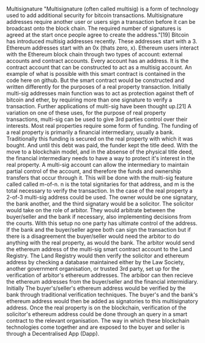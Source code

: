 Multisignature
"Multisignature (often called multisig) is a form of technology used to add additional security for bitcoin transactions. Multisignature addresses require another user or users sign a transaction before it can be broadcast onto the block chain. The required number of signatures is agreed at the start once people agree to create the address."[19]
Bitcoin has introduced multisig addresses recently.  These addresses start with a 3.  Ethereum addresses start with an 0x (thats zero, x).  Ethereum users interact with the Ethereum block chain through two types of account: external accounts and contract accounts.  Every account has an address.  It is the contract account that can be constructed to act as a multisig account.  An example of what is possible with this smart contract is contained in the code here on github.  But the smart contract would be constructed and written differently for the purposes of a real property transaction.
Initially multi-sig addresses main function was to act as protection against theft of bitcoin and ether, by requiring more than one signature to verify a transaction.  Further applications of multi-sig have been thought up.[21]  A variation on one of these uses, for the purpose of real property transactions, multi-sig can be used to give 3rd parties control over their interests.
Most real properties require some form of funding.  The funding of a real property is primarily a financial intermediary, usually a bank. Traditionally this funding is secured on the real property with which it was bought.  And until this debt was paid, the funder kept the title deed.  With the move to a blockchain model, and in the absense of the physical title deed, the financial intermediary needs to have a way to protect it's interest in the real property.  A multi-sig account can allow the intermediary to maintain partial control of the account, and therefore the funds and ownership transfers that occur through it.
This will be done with the multi-sig feature called called m-of-n.  n is the total signitaries for that address, and m is the total necessary to verify the transaction. In the case of the real property a 2-of-3 multi-sig address could be used.  The owner would be one signatary, the bank another, and the third signatary would be a solicitor.
The solicitor would take on the role of arbitor.  They would arbitrate between the buyer/seller and the bank if necessary, also implementing decisions from the courts.  With this setup no one party has ultimate control of the address.  If the bank and the buyer/seller agree both can sign the transaction but if there is a disagreement the buyer/seller would need the arbitor to do anything with the real property, as would the bank.
The arbitor would send the ethereum address of the multi-sig smart contract account to the Land Registry.  The Land Registry would then verify the solicitor and ethereum address by checking a database maintained either by the Law Society, another government organisation, or trusted 3rd party, set up for the verification of arbitor's ethereum addresses.  The arbibor can then recieve the ethereum addresses from the buyer/seller and the financial intermidiary.  Initially The buyer's/seller's ethereum address would be verified by the bank through traditional verification techniques.  The buyer's and the bank's ethereum address would then be added as signatories to this multisignatory address.  Once the real property is on the blockchain, verification of the solicitor's ethereum address could be done through an query in a smart contract to the relevant organisation.
The way in which these blockchain technologies come together and are exposed to the buyer and seller is through a Decentralised App (Dapp).
